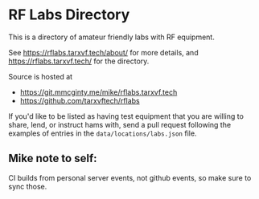 RF Labs Directory
=================

This is a directory of amateur friendly labs with RF equipment.

See https://rflabs.tarxvf.tech/about/ for more details,
and https://rflabs.tarxvf.tech/ for the directory.

Source is hosted at 
* https://git.mmcginty.me/mike/rflabs.tarxvf.tech
* https://github.com/tarxvftech/rflabs

If you'd like to be listed as having test equipment that you are willing
to share, lend, or instruct hams with, send a pull request following
the examples of entries in the `data/locations/labs.json` file.  


Mike note to self:
------------------

CI builds from personal server events, not github events, so make sure to sync those.
